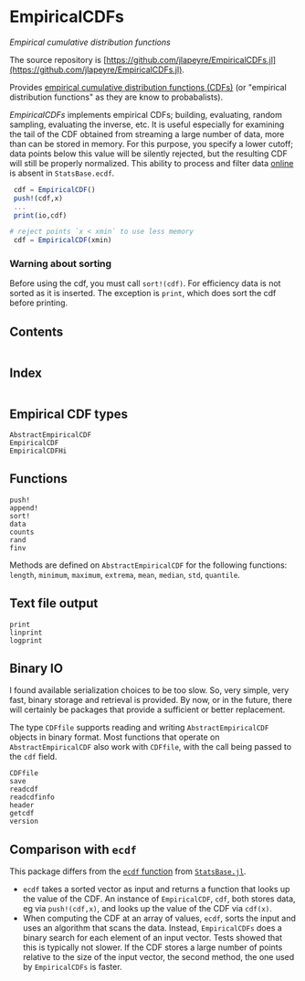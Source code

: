 # EmpiricalCDFs

*Empirical cumulative distribution functions*

The source repository is [https://github.com/jlapeyre/EmpiricalCDFs.jl](https://github.com/jlapeyre/EmpiricalCDFs.jl).

Provides [empirical cumulative distribution functions (CDFs)](https://en.wikipedia.org/wiki/Empirical_distribution_function)
(or "empirical distribution functions" as they are know to probabalists).

*EmpiricalCDFs* implements empirical CDFs; building, evaluating, random sampling, evaluating the inverse, etc.
It is useful especially for examining the
tail of the CDF obtained from streaming a large number of data, more than can be stored in memory.
For this purpose, you specify a lower cutoff; data points below this value will be silently rejected, but the
resulting CDF will still be properly normalized. This ability to process and filter data [online](https://en.wikipedia.org/wiki/Online_algorithm)
is absent in `StatsBase.ecdf`.

```julia
 cdf = EmpiricalCDF()
 push!(cdf,x)
 ...
 print(io,cdf)

# reject points `x < xmin` to use less memory
 cdf = EmpiricalCDF(xmin)
```

### Warning about sorting

Before using the cdf, you must call `sort!(cdf)`. For efficiency data is not sorted as it is inserted.
The exception is `print`, which does sort the cdf before printing.

## Contents

```@contents
```

## Index

```@index
```

## Empirical CDF types

```@docs
AbstractEmpiricalCDF
EmpiricalCDF
EmpiricalCDFHi
```

## Functions

```@docs
push!
append!
sort!
data
counts
rand
finv
```

Methods are defined on `AbstractEmpiricalCDF` for the following functions:
`length`, `minimum`, `maximum`, `extrema`, `mean`, `median`, `std`, `quantile`.

## Text file output

```@docs
print
linprint
logprint
```


## Binary IO

I found available serialization choices to be too slow. So, very simple, very fast, binary
storage and retrieval is provided. By now, or in the future, there will certainly be packages
that provide a sufficient or better replacement.

The type `CDFfile` supports reading and writing `AbstractEmpiricalCDF` objects in binary format. Most functions
that operate on `AbstractEmpiricalCDF` also work with `CDFfile`, with the call being passed to the `cdf` field.

```@docs
CDFfile
save
readcdf
readcdfinfo
header
getcdf
version
```


## Comparison with `ecdf`

This package differs from the  [`ecdf` function](https://statsbasejl.readthedocs.io/en/latest/empirical.html#ecdf)
from [`StatsBase.jl`](https://github.com/JuliaStats/StatsBase.jl).

- `ecdf` takes a sorted vector as input and returns a function that looks up the value of the
   CDF. An instance of `EmpiricalCDF`, `cdf`, both stores data, eg via `push!(cdf,x)`, and looks
 up the value of the CDF via `cdf(x)`.
- When computing the CDF at an array of values, `ecdf`, sorts the input and uses an algorithm that scans the
  data. Instead, `EmpiricalCDFs` does a binary search for each element of an input vector. Tests showed that this
  is typically not slower. If the CDF stores a large number of points relative to the size of the input vector,
  the second method, the one used by `EmpiricalCDFs` is faster.
